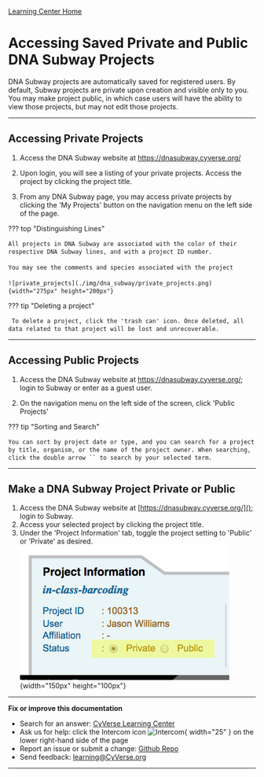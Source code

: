 [Learning Center Home](http://learning.cyverse.org/)

# Accessing Saved Private and Public DNA Subway Projects

DNA Subway projects are automatically saved for registered users. By
default, Subway projects are private upon creation and visible only to
you. You may make project public, in which case users will have the
ability to view those projects, but may not edit those projects.

------------------------------------------------------------------------

## Accessing Private Projects

1.  Access the DNA Subway website at <https://dnasubway.cyverse.org/>

2.  Upon login, you will see a listing of your private projects. Access the project by clicking the project title.

3.  From any DNA Subway page, you may access private projects by clicking the 'My Projects' button on the navigation menu on the left side of the page.

??? top "Distinguishing Lines"

    All projects in DNA Subway are associated with the color of their respective DNA Subway lines, and with a project ID number. 

    You may see the comments and species associated with the project

    ![private_projects](./img/dna_subway/private_projects.png){width="275px" height="200px"}

??? tip "Deleting a project"

     To delete a project, click the 'trash can' icon. Once deleted, all data related to that project will be lost and unrecoverable.

------------------------------------------------------------------------

## Accessing Public Projects

1.  Access the DNA Subway website at <https://dnasubway.cyverse.org/>; login to Subway or enter as a guest user.

2.  On the navigation menu on the left side of the screen, click 'Public Projects'

??? tip "Sorting and Search"

    You can sort by project date or type, and you can search for a project by title, organism, or the name of the project owner. When searching, click the double arrow `` to search by your selected term.
------------------------------------------------------------------------

## Make a DNA Subway Project Private or Public
1.  Access the DNA Subway website at [https://dnasubway.cyverse.org/](); login to Subway.
2.  Access your selected project by clicking the project title.
3.  Under the 'Project Information' tab, toggle the project setting to 'Public' or 'Private' as desired.
     ![project_info_tab](assets/dna_subway/project_info_tab.png){width="150px" height="100px"}

------------------------------------------------------------------------

**Fix or improve this documentation**

-   Search for an answer: [CyVerse Learning Center](https://cyverse-learning-materials.github.io/learning-materials-home)
-   Ask us for help: click the Intercom icon ![Intercom](../assets/intercom.png){ width="25" } on the lower right-hand side of the page
-   Report an issue or submit a change: [Github Repo](https://github.com/CyVerse-learning-materials/learning-materials-home/edit/mkdocs/docs/dna_subway_guide)
-   Send feedback: [learning@CyVerse.org](learning@CyVerse.org)

------------------------------------------------------------------------